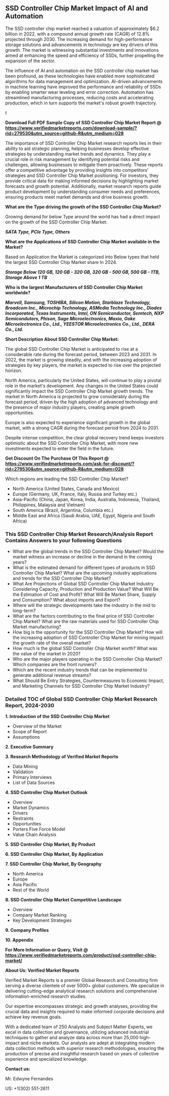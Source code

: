 <h2>SSD Controller Chip Market Impact of AI and Automation</h2><p>The SSD controller chip market reached a valuation of approximately $6.2 billion in 2022, with a compound annual growth rate (CAGR) of 12.8% projected through 2030. The increasing demand for high-performance storage solutions and advancements in technology are key drivers of this growth. The market is witnessing substantial investments and innovations aimed at enhancing the speed and efficiency of SSDs, further propelling the expansion of the sector.</p><p>The influence of AI and automation on the SSD controller chip market has been profound, as these technologies have enabled more sophisticated algorithms for data management and optimization. AI-driven advancements in machine learning have improved the performance and reliability of SSDs by enabling smarter wear leveling and error correction. Automation has streamlined manufacturing processes, reducing costs and accelerating production, which in turn supports the market's robust growth trajectory.</p>t</p><p id="" class=""><strong>Download Full PDF Sample Copy of SSD Controller Chip Market Report @ <a href="https://www.verifiedmarketreports.com/download-sample/?rid=279530&utm_source=github-R&utm_medium=028" target="_blank">https://www.verifiedmarketreports.com/download-sample/?rid=279530&utm_source=github-R&utm_medium=028</a></strong></p><p>The importance of&nbsp;SSD Controller Chip Market research reports lies in their ability to aid strategic planning, helping businesses develop effective strategies by understanding market trends and dynamics. They play a crucial role in risk management by identifying potential risks and challenges, allowing businesses to mitigate them proactively. These reports offer a competitive advantage by providing insights into competitors' strategies and SSD Controller Chip Market positioning. For investors, they provide critical data for making informed decisions by highlighting market forecasts and growth potential. Additionally, market research reports guide product development by understanding consumer needs and preferences, ensuring products meet market demands and drive business growth.</p><p><strong>What are the&nbsp;Type driving the growth of the SSD Controller Chip Market?</strong></p><p id="" class="">Growing demand for below Type around the world has had a direct impact on the growth of the SSD Controller Chip Market:</p><em><strong>SATA Type, PCIe Type, Others</strong></em></p><strong>What are the&nbsp;Applications&nbsp;of SSD Controller Chip Market available in the Market?</strong></p><p id="" class="">Based on Application the Market is categorized into Below types that held the largest SSD Controller Chip Market share In 2024.</p><em><strong>Storage Below 120 GB, 120 GB - 320 GB, 320 GB - 500 GB, 500 GB - 1TB, Storage Above 1 TB</strong></em></p><strong>Who is the largest Manufacturers of SSD Controller Chip Market worldwide?</strong></p><p><em><strong>Marvell, Samsung, TOSHIBA, Silicon Motion, Starblaze Technology, Broadcom Inc., Microchip Technology, ASMedia Technology Inc., Diodes Incorporated, Texas Instruments, Intel, ON Semiconductor, Semtech, NXP Semicondutors, Phison, Sage Microelectronics, Maxio, Goke Microelectronics Co., Ltd., YEESTOR Microelectronics Co., Ltd., DERA Co., Ltd.</strong></em></p><p id="" class=""><strong>Short Description About SSD Controller Chip Market:</strong></p><p>The global SSD Controller Chip Market is anticipated to rise at a considerable rate during the forecast period, between 2023 and 2031. In 2022, the market is growing steadily, and with the increasing adoption of strategies by key players, the market is expected to rise over the projected horizon.</p><p>North America, particularly the United States, will continue to play a pivotal role in the market's development. Any changes in the United States could significantly impact the SSD Controller Chip Market growth trends. The market in North America is projected to grow considerably during the forecast period, driven by the high adoption of advanced technology and the presence of major industry players, creating ample growth opportunities.</p><p>Europe is also expected to experience significant growth in the global market, with a strong CAGR during the forecast period from 2024 to 2031.</p><p>Despite intense competition, the clear global recovery trend keeps investors optimistic about the SSD Controller Chip Market, with more new investments expected to enter the field in the future.</p><p id="" class=""><strong>Get Discount On The Purchase Of This Report @ <a href="https://www.verifiedmarketreports.com/ask-for-discount/?rid=279530&utm_source=github-R&utm_medium=028" target="_blank">https://www.verifiedmarketreports.com/ask-for-discount/?rid=279530&utm_source=github-R&utm_medium=028</a></strong></p>Which regions are leading the SSD Controller Chip Market?</p><ul><li>North America (United States, Canada and Mexico)</li><li>Europe (Germany, UK, France, Italy, Russia and Turkey etc.)</li><li>Asia-Pacific (China, Japan, Korea, India, Australia, Indonesia, Thailand, Philippines, Malaysia and Vietnam)</li><li>South America (Brazil, Argentina, Columbia etc.)</li><li>Middle East and Africa (Saudi Arabia, UAE, Egypt, Nigeria and South Africa)</li></ul><h3 id="" class="">This SSD Controller Chip Market Research/Analysis Report Contains Answers to your following Questions</h3><ul><li>What are the global trends in the SSD Controller Chip Market? Would the market witness an increase or decline in the demand in the coming years?</li><li>What is the estimated demand for different types of products in SSD Controller Chip Market? What are the upcoming industry applications and trends for the SSD Controller Chip Market?</li><li>What Are Projections of Global SSD Controller Chip Market Industry Considering Capacity, Production and Production Value? What Will Be the Estimation of Cost and Profit? What Will Be Market Share, Supply and Consumption? What about imports and Export?</li><li>Where will the strategic developments take the industry in the mid to long-term?</li><li>What are the factors contributing to the final price of SSD Controller Chip Market? What are the raw materials used for SSD Controller Chip Market manufacturing?</li><li>How big is the opportunity for the SSD Controller Chip Market? How will the increasing adoption of SSD Controller Chip Market for mining impact the growth rate of the overall market?</li><li>How much is the global SSD Controller Chip Market worth? What was the value of the market In 2020?</li><li>Who are the major players operating in the SSD Controller Chip Market? Which companies are the front runners?</li><li>Which are the recent industry trends that can be implemented to generate additional revenue streams?</li><li>What Should Be Entry Strategies, Countermeasures to Economic Impact, and Marketing Channels for SSD Controller Chip Market Industry?</li></ul><h3 id="" class="">Detailed TOC of Global SSD Controller Chip Market Research Report, 2024-2030</h3><p id="" class=""><strong>1. Introduction of the SSD Controller Chip Market</strong></p><ul><li>Overview of the Market</li><li>Scope of Report</li><li>Assumptions</li></ul><p id="" class=""><strong>2. Executive Summary</strong></p><p id="" class=""><strong>3. Research Methodology of Verified Market Reports</strong></p><ul><li>Data Mining</li><li>Validation</li><li>Primary Interviews</li><li>List of Data Sources</li></ul><p id="" class=""><strong>4. SSD Controller Chip Market Outlook</strong></p><ul><li>Overview</li><li>Market Dynamics</li><li>Drivers</li><li>Restraints</li><li>Opportunities</li><li>Porters Five Force Model</li><li>Value Chain Analysis</li></ul><p id="" class=""><strong>5. SSD Controller Chip Market, By Product</strong></p><p id="" class=""><strong>6. SSD Controller Chip Market, By Application</strong></p><p id="" class=""><strong>7. SSD Controller Chip Market, By Geography</strong></p><ul><li>North America</li><li>Europe</li><li>Asia Pacific</li><li>Rest of the World</li></ul><p id="" class=""><strong>8. SSD Controller Chip Market Competitive Landscape</strong></p><ul><li>Overview</li><li>Company Market Ranking</li><li>Key Development Strategies</li></ul><p id="" class=""><strong>9. Company Profiles</strong></p><p id="" class=""><strong>10. Appendix</strong></p><p id="" class=""><strong>For More Information or Query, Visit @ <a href="https://www.verifiedmarketreports.com/product/ssd-controller-chip-market/" target="_blank">https://www.verifiedmarketreports.com/product/ssd-controller-chip-market/</a></strong></p><p id="" class=""><strong>About Us: Verified Market Reports</strong></p><p id="" class="">Verified Market Reports is a premier Global Research and Consulting firm serving a diverse clientele of over 5000+ global customers. We specialize in delivering cutting-edge analytical research solutions and comprehensive information-enriched research studies.</p><p id="" class="">Our expertise encompasses strategic and growth analyses, providing the crucial data and insights required to make informed corporate decisions and achieve key revenue goals.</p><p id="" class="">With a dedicated team of 250 Analysts and Subject Matter Experts, we excel in data collection and governance, utilizing advanced industrial techniques to gather and analyze data across more than 25,000 high-impact and niche markets. Our analysts are adept at integrating modern data collection methods with superior research methodologies, ensuring the production of precise and insightful research based on years of collective experience and specialized knowledge.</p><p id="" class=""><strong>Contact us:</strong></p><p id="" class="">Mr. Edwyne Fernandes</p><p id="" class="">US: +1(302) 551-2611</p>